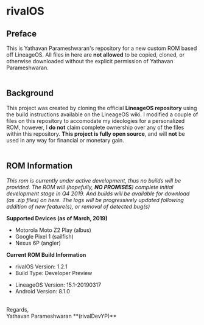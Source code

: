 # rivalOS

## Preface
This is Yathavan Parameshwaran's repository for a new custom ROM based off LineageOS. All files in here are **not allowed** to be copied, cloned, or otherwise downloaded without the explicit permission of Yathavan Parameshwaran.
<br /><br />
## Background
This project was created by cloning the official **LineageOS repository** using the build instructions available on the LineageOS wiki. I modified a couple of files on this repository to accomodate my ideologies for a personalized ROM, however, I **do not** claim complete ownership over any of the files within this repository. **This project is fully open source**, and will **not** be used in any way for financial or monetary gain.
<br /><br />
## ROM Information

*This rom is currently under active development, thus no builds will be provided. The ROM will (hopefully, **NO PROMISES**) complete initial development stage in Q4 2019. And builds will be available for download (as .zip files) on here. The logs will be progressively updated following addition of new feature(s), or removal of detected bug(s)*

**Supported Devices (as of March, 2019)**
* Motorola Moto Z2 Play (albus)
* Google Pixel 1 (sailfish)
* Nexus 6P (angler)

**Current ROM Build Information**
* rivalOS Version: 1.2.1
* Build Type: Developer Preview
- LineageOS Version: 15.1-20190317
- Android Version: 8.1.0





<br />
Regards,
<br />
Yathavan Parameshwaran **(rivalDevYP)**
